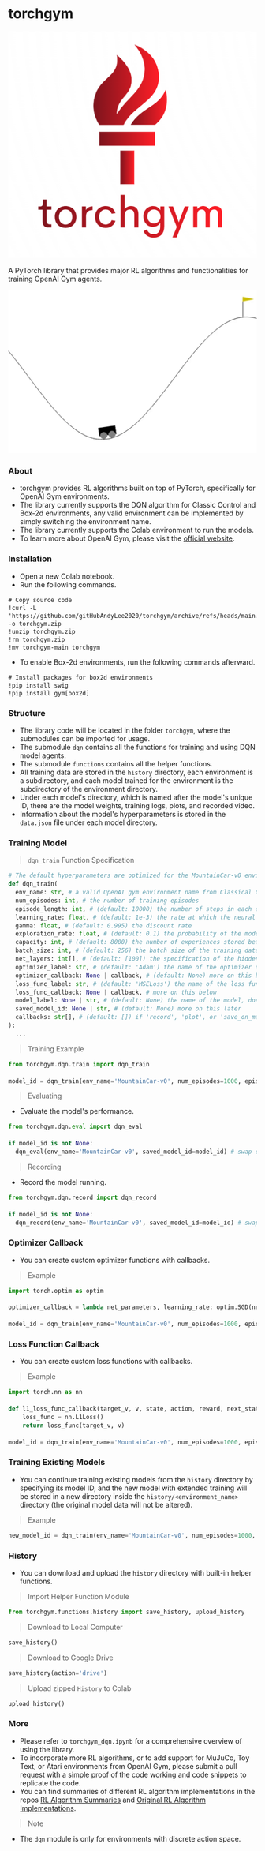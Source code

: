 # torchgym

![Logo](./pictures/torchgym.PNG)

A PyTorch library that provides major RL algorithms and functionalities for training OpenAI Gym agents.

![Mountain Car Example](./pictures/mountain_car_v0_trained_model.gif)

### About

- torchgym provides RL algorithms built on top of PyTorch, specifically for OpenAI Gym environments.
- The library currently supports the DQN algorithm for Classic Control and Box-2d environments, any valid environment can be implemented by simply switching the environment name.
- The library currently supports the Colab environment to run the models.
- To learn more about OpenAI Gym, please visit the [official website](https://gymnasium.farama.org/).

### Installation

- Open a new Colab notebook.
- Run the following commands.
```
# Copy source code
!curl -L 'https://github.com/gitHubAndyLee2020/torchgym/archive/refs/heads/main.zip' -o torchgym.zip
!unzip torchgym.zip
!rm torchgym.zip
!mv torchgym-main torchgym
```
- To enable Box-2d environments, run the following commands afterward.
```
# Install packages for box2d environments
!pip install swig
!pip install gym[box2d]
```

### Structure

- The library code will be located in the folder `torchgym`, where the submodules can be imported for usage.
- The submodule `dqn` contains all the functions for training and using DQN model agents.
- The submodule `functions` contains all the helper functions.
- All training data are stored in the `history` directory, each environment is a subdirectory, and each model trained for the environment is the subdirectory of the environment directory.
- Under each model's directory, which is named after the model's unique ID, there are the model weights, training logs, plots, and recorded video.
- Information about the model's hyperparameters is stored in the `data.json` file under each model directory.

### Training Model

> `dqn_train` Function Specification

```py
# The default hyperparameters are optimized for the MountainCar-v0 environment. 
def dqn_train(
  env_name: str, # a valid OpenAI gym environment name from Classical Control or Box-2d
  num_episodes: int, # the number of training episodes 
  episode_length: int, # (default: 10000) the number of steps in each episode, set this to the End of Episode number specified at the OpenAI Gymnasium website
  learning_rate: float, # (default: 1e-3) the rate at which the neural network is updated
  gamma: float, # (default: 0.995) the discount rate
  exploration_rate: float, # (default: 0.1) the probability of the model choosing random action during training 
  capacity: int, # (default: 8000) the number of experiences stored before starting training the model
  batch_size: int, # (default: 256) the batch size of the training data
  net_layers: int[], # (default: [100]) the specification of the hidden neural network shape for the Actor Network
  optimizer_label: str, # (default: 'Adam') the name of the optimizer used, doesn't affect the training
  optimizer_callback: None | callback, # (default: None) more on this below
  loss_func_label: str, # (default: 'MSELoss') the name of the loss function used, doesn't affect the training
  loss_func_callback: None | callback, # more on this below
  model_label: None | str, # (default: None) the name of the model, doesn't affect the training
  saved_model_id: None | str, # (default: None) more on this later
  callbacks: str[], # (default: []) if 'record', 'plot', or 'save_on_max_reward' are included, these callbacks are called during training; 'record' creates a video of the model, 'plot' creates a plot of loss/num steps/reward, and 'save_on_max_reward' saves the model weight at the point of maximum reward during training
):
  ...
```

> Training Example
```py
from torchgym.dqn.train import dqn_train

model_id = dqn_train(env_name='MountainCar-v0', num_episodes=1000, episode_length=200, model_label='model1', callbacks=['record', 'plot', 'save_on_max_reward'])
```

> Evaluating
- Evaluate the model's performance.
```py
from torchgym.dqn.eval import dqn_eval

if model_id is not None:
  dqn_eval(env_name='MountainCar-v0', saved_model_id=model_id) # swap out the env_name to the correct environment that the model was trained on
```

> Recording
- Record the model running.
```py
from torchgym.dqn.record import dqn_record

if model_id is not None:
  dqn_record(env_name='MountainCar-v0', saved_model_id=model_id) # swap out the env_name to the correct environment that the model was trained on
```

### Optimizer Callback

- You can create custom optimizer functions with callbacks.

> Example
```py
import torch.optim as optim

optimizer_callback = lambda net_parameters, learning_rate: optim.SGD(net_parameters, lr=learning_rate)

model_id = dqn_train(env_name='MountainCar-v0', num_episodes=1000, episode_length=200, model_label='model1', optimizer_label='SGD', optimizer_callback=optimizer_callback, callbacks=['record', 'plot', 'save_on_max_reward'])
```

### Loss Function Callback

- You can create custom loss functions with callbacks.

> Example
```py
import torch.nn as nn

def l1_loss_func_callback(target_v, v, state, action, reward, next_state, normalized_reward):
    loss_func = nn.L1Loss()
    return loss_func(target_v, v)

model_id = dqn_train(env_name='MountainCar-v0', num_episodes=1000, episode_length=200, model_label='model1', loss_func_label='l1', loss_func_callback=loss_func_callback, callbacks=['record', 'plot', 'save_on_max_reward'])
```

### Training Existing Models

- You can continue training existing models from the `history` directory by specifying its model ID, and the new model with extended training will be stored in a new directory inside the `history/<environment_name>` directory (the original model data will not be altered).

> Example
```py
new_model_id = dqn_train(env_name='MountainCar-v0', num_episodes=1000, episode_length=200, model_label='model1', callbacks=['record', 'plot', 'save_on_max_reward'], saved_model_id=model_id)
```

### History

- You can download and upload the `history` directory with built-in helper functions.

> Import Helper Function Module
```py
from torchgym.functions.history import save_history, upload_history
```
> Download to Local Computer
```py
save_history()
```
> Download to Google Drive
```py
save_history(action='drive')
```
> Upload zipped `History` to Colab
```py
upload_history()
```

### More

- Please refer to `torchgym_dqn.ipynb` for a comprehensive overview of using the library.
- To incorporate more RL algorithms, or to add support for MuJuCo, Toy Text, or Atari environments from OpenAI Gym, please submit a pull request with a simple proof of the code working and code snippets to replicate the code.
- You can find summaries of different RL algorithm implementations in the repos [RL Algorithm Summaries](https://github.com/gitHubAndyLee2020/OpenAI_Gym_RL_Algorithms_Database) and [Original RL Algorithm Implementations](https://github.com/sweetice/Deep-reinforcement-learning-with-pytorch/tree/master).

> Note

- The `dqn` module is only for environments with discrete action space.
